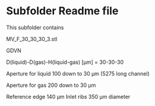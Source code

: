 # Subfolder Readme file
This subfolder contains

MV_F_30_30_30_3.stl

GDVN

D(liquid)-D(gas)-H(liquid-gas) [µm] 
= 30-30-30

Aperture for liquid 
100 down to 30 µm (5275 long channel)

Aperture for gas
200 down to 30 µm

Reference edge 140 µm
Inlet ribs 350 µm diameter
